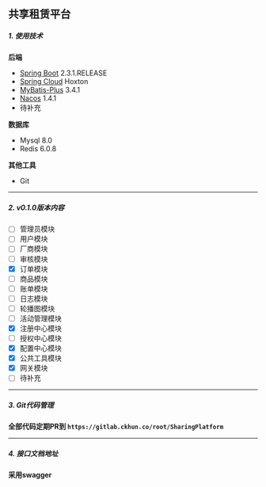 ## 共享租赁平台

##### 1. 使用技术

**后端**

  - [Spring Boot]  2.3.1.RELEASE
  - [Spring Cloud] Hoxton
  - [MyBatis-Plus] 3.4.1
  - [Nacos] 1.4.1
  - 待补充

**数据库**

  - Mysql 8.0
  - Redis 6.0.8

**其他工具**

  - Git

------

##### 2.  v0.1.0版本内容
- [ ] 管理员模块
- [ ] 用户模块
- [ ] 厂商模块
- [ ] 审核模块
- [x] 订单模块
- [ ] 商品模块
- [ ] 账单模块
- [ ] 日志模块
- [ ] 轮播图模块
- [ ] 活动管理模块
- [x] 注册中心模块
- [ ] 授权中心模块
- [x] 配置中心模块
- [x] 公共工具模块
- [x] 网关模块
- [ ] 待补充

------

##### 3. Git代码管理

**全部代码定期PR到  `https://gitlab.ckhun.co/root/SharingPlatform`**

------

##### 4. 接口文档地址

**采用swagger**






[Spring Boot]: https://spring.io/projects/spring-boot	"2.3.1.RELEASE"
[Spring Cloud]: https://spring.io/projects/spring-cloud	"Hoxton"
[MyBatis-Plus]: https://baomidou.com/	"3.0"
[Redis]: https://redis.io/	"6.0.8"
[Nacos]: https://nacos.io/en-us/index.html    "1.4.1"